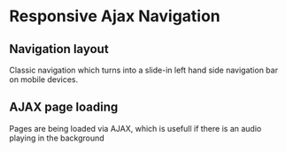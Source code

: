 Responsive Ajax Navigation
==========================


## Navigation layout

Classic navigation which turns into a slide-in left hand side navigation bar on mobile devices.


## AJAX page loading

Pages are being loaded via AJAX, which is usefull if there is an audio playing in the background
